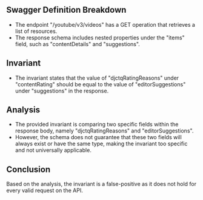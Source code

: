 ## Swagger Definition Breakdown
- The endpoint "/youtube/v3/videos" has a GET operation that retrieves a list of resources.
- The response schema includes nested properties under the "items" field, such as "contentDetails" and "suggestions".

## Invariant
- The invariant states that the value of "djctqRatingReasons" under "contentRating" should be equal to the value of "editorSuggestions" under "suggestions" in the response.

## Analysis
- The provided invariant is comparing two specific fields within the response body, namely "djctqRatingReasons" and "editorSuggestions".
- However, the schema does not guarantee that these two fields will always exist or have the same type, making the invariant too specific and not universally applicable.

## Conclusion
Based on the analysis, the invariant is a false-positive as it does not hold for every valid request on the API.
